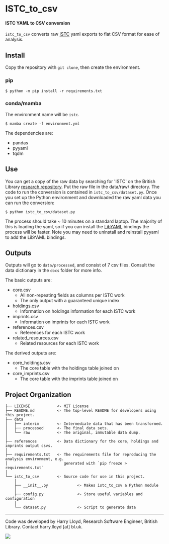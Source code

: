 # ISTC_to_csv
#### ISTC YAML to CSV conversion 
`istc_to_csv` converts raw [ISTC](https://data.cerl.org/istc/_search) yaml exports to flat CSV format for ease of analysis.

## Install
Copy the repository with `git clone`, then create the environment.
  
### pip
```
$ python -m pip install -r requirements.txt
```

### conda/mamba
The environment name will be `istc`.
```
$ mamba create -f environment.yml
```

The dependencies are:
- pandas
- pyyaml
- tqdm

## Use
You can get a copy of the raw data by searching for 'ISTC' on the British Library [research repository](https://bl.iro.bl.uk).
Put the raw file in the data/raw/ directory.
The code to run the conversion is contained in `istc_to_csv/dataset.py`. Once you set up the Python environment and downloaded the raw yaml data you can run the conversion:
```
$ python istc_to_csv/dataset.py
```
The process should take ~ 10 minutes on a standard laptop. The majority of this is loading the yaml, so if you can install the [LibYAML](https://pyyaml.org/wiki/PyYAMLDocumentation)
bindings the process will be faster. Note you may need to uninstall and reinstall pyyaml to add the LibYAML bindings.

## Outputs
Outputs will go to `data/processed`, and consist of 7 csv files. Consult the data dictionary in the `docs` folder for more info.

The basic outputs are:
- core.csv
  - All non-repeating fields as columns per ISTC work
  - The only output with a guaranteed unique index
- holdings.csv
  - Information on holdings information for each ISTC work
- imprints.csv
  - Information on imprints for each ISTC work
- references.csv
  - References for each ISTC work
- related_resources.csv
  - Related resources for each ISTC work

The derived outputs are:
- core_holdings.csv
  - The core table with the holdings table joined on 
- core_imprints.csv
  - The core table with the imprints table joined on


## Project Organization

```
├── LICENSE            <- MIT License
├── README.md          <- The top-level README for developers using this project.
├── data
│   ├── interim        <- Intermediate data that has been transformed.
│   ├── processed      <- The final data sets.
│   └── raw            <- The original, immutable data dump.
│
├── references         <- Data dictionary for the core, holdings and imprints output csvs.
│
├── requirements.txt   <- The requirements file for reproducing the analysis environment, e.g.
│                         generated with `pip freeze > requirements.txt`
│
└── istc_to_csv        <- Source code for use in this project.
    │
    ├── __init__.py             <- Makes istc_to_csv a Python module
    │
    ├── config.py               <- Store useful variables and configuration
    │
    └── dataset.py              <- Script to generate data
```
--------
Code was developed by Harry Lloyd, Research Software Engineer, British Library. Contact harry.lloyd [at] bl.uk.

<a target="_blank" href="https://cookiecutter-data-science.drivendata.org/">
    <img src="https://img.shields.io/badge/CCDS-Project%20template-328F97?logo=cookiecutter" />
</a>